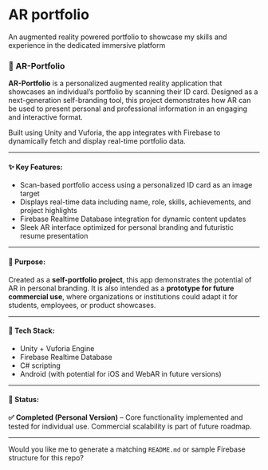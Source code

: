 # AR portfolio
 An augmented reality powered portfolio to showcase my skills and experience in the dedicated immersive platform
### 🪪 AR-Portfolio

**AR-Portfolio** is a personalized augmented reality application that showcases an individual’s portfolio by scanning their ID card. Designed as a next-generation self-branding tool, this project demonstrates how AR can be used to present personal and professional information in an engaging and interactive format.

Built using Unity and Vuforia, the app integrates with Firebase to dynamically fetch and display real-time portfolio data.

---

#### ✨ Key Features:

* Scan-based portfolio access using a personalized ID card as an image target
* Displays real-time data including name, role, skills, achievements, and project highlights
* Firebase Realtime Database integration for dynamic content updates
* Sleek AR interface optimized for personal branding and futuristic resume presentation

---

#### 💼 Purpose:

Created as a **self-portfolio project**, this app demonstrates the potential of AR in personal branding. It is also intended as a **prototype for future commercial use**, where organizations or institutions could adapt it for students, employees, or product showcases.

---

#### 🧰 Tech Stack:

* Unity + Vuforia Engine
* Firebase Realtime Database
* C# scripting
* Android (with potential for iOS and WebAR in future versions)

---

#### 📌 Status:

**✅ Completed (Personal Version)** – Core functionality implemented and tested for individual use. Commercial scalability is part of future roadmap.

---

Would you like me to generate a matching `README.md` or sample Firebase structure for this repo?
